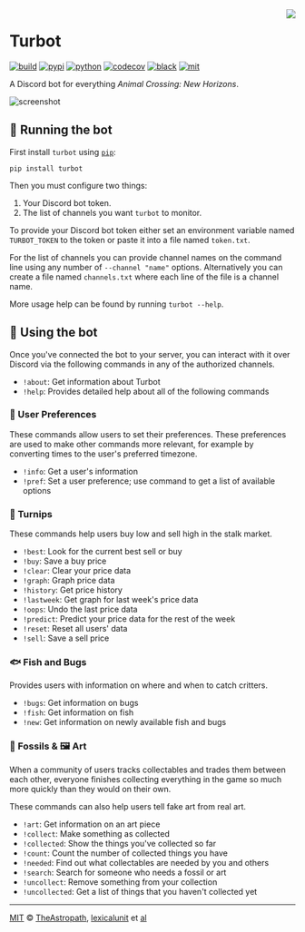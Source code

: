 <img align="right" src="https://raw.githubusercontent.com/theastropath/turbot/master/turbot.png" />

# Turbot

[![build][build-badge]][build]
[![pypi][pypi-badge]][pypi]
[![python][python-badge]][python]
[![codecov][codecov-badge]][codecov]
[![black][black-badge]][black]
[![mit][mit-badge]][mit]

A Discord bot for everything _Animal Crossing: New Horizons_.

![screenshot](https://user-images.githubusercontent.com/1903876/80841531-787c2f00-8bb4-11ea-8975-cc619b978635.png)

## 🤖 Running the bot

First install `turbot` using [`pip`](https://pip.pypa.io/en/stable/):

```shell
pip install turbot
```

Then you must configure two things:

1. Your Discord bot token.
2. The list of channels you want `turbot` to monitor.

To provide your Discord bot token either set an environment variable named
`TURBOT_TOKEN` to the token or paste it into a file named `token.txt`.

For the list of channels you can provide channel names on the command line using
any number of `--channel "name"` options. Alternatively you can create a file
named `channels.txt` where each line of the file is a channel name.

More usage help can be found by running `turbot --help`.

## 📱 Using the bot

Once you've connected the bot to your server, you can interact with it over
Discord via the following commands in any of the authorized channels.

- `!about`: Get information about Turbot
- `!help`: Provides detailed help about all of the following commands

### 🤔 User Preferences

These commands allow users to set their preferences. These preferences are used
to make other commands more relevant, for example by converting times to the
user's preferred timezone.

- `!info`: Get a user's information
- `!pref`: Set a user preference; use command to get a list of available options

### 💸 Turnips

These commands help users buy low and sell high in the stalk market.

- `!best`: Look for the current best sell or buy
- `!buy`: Save a buy price
- `!clear`: Clear your price data
- `!graph`: Graph price data
- `!history`: Get price history
- `!lastweek`: Get graph for last week's price data
- `!oops`: Undo the last price data
- `!predict`: Predict your price data for the rest of the week
- `!reset`: Reset all users' data
- `!sell`: Save a sell price

### 🐟 Fish and Bugs

Provides users with information on where and when to catch critters.

- `!bugs`: Get information on bugs
- `!fish`: Get information on fish
- `!new`: Get information on newly available fish and bugs

### 🦴 Fossils & 🖼️ Art

When a community of users tracks collectables and trades them between each
other, everyone finishes collecting everything in the game so much more quickly
than they would on their own.

These commands can also help users tell fake art from real art.

- `!art`: Get information on an art piece
- `!collect`: Make something as collected
- `!collected`: Show the things you've collected so far
- `!count`: Count the number of collected things you have
- `!needed`: Find out what collectables are needed by you and others
- `!search`: Search for someone who needs a fossil or art
- `!uncollect`: Remove something from your collection
- `!uncollected`: Get a list of things that you haven't collected yet

---

[MIT][mit] © [TheAstropath][theastropath], [lexicalunit][lexicalunit] et [al][contributors]

[black-badge]:      https://img.shields.io/badge/code%20style-black-000000.svg
[black]:            https://github.com/psf/black
[build-badge]:      https://github.com/theastropath/turbot/workflows/build/badge.svg
[build]:            https://github.com/theastropath/turbot/actions
[codecov-badge]:    https://codecov.io/gh/theastropath/turbot/branch/master/graph/badge.svg
[codecov]:          https://codecov.io/gh/theastropath/turbot
[contributors]:     https://github.com/theastropath/turbot/graphs/contributors
[lexicalunit]:      http://github.com/lexicalunit
[mit-badge]:        https://img.shields.io/badge/License-MIT-yellow.svg
[mit]:              https://opensource.org/licenses/MIT
[python-badge]:     https://img.shields.io/badge/python-3.7+-blue.svg
[python]:           https://www.python.org/
[theastropath]:     https://github.com/theastropath
[pypi]:             https://pypi.org/project/turbot/
[pypi-badge]:       https://img.shields.io/pypi/v/turbot
